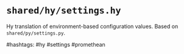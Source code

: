 # `shared/hy/settings.hy`

Hy translation of environment-based configuration values.
Based on `shared/py/settings.py`.

#hashtags: #hy #settings #promethean
